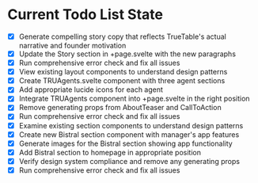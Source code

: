 <!-- DO NOT EDIT - Managed by todo_list tool -->
<!-- Updated: 2025-10-03T14:38:47.530Z -->

# Current Todo List State

- [x] Generate compelling story copy that reflects TrueTable's actual narrative and founder motivation
- [x] Update the Story section in +page.svelte with the new paragraphs
- [x] Run comprehensive error check and fix all issues
- [x] View existing layout components to understand design patterns
- [x] Create TRUAgents.svelte component with three agent sections
- [x] Add appropriate lucide icons for each agent
- [x] Integrate TRUAgents component into +page.svelte in the right position
- [x] Remove generating props from AboutTeaser and CallToAction
- [x] Run comprehensive error check and fix all issues
- [x] Examine existing section components to understand design patterns
- [x] Create new Bistral section component with manager's app features
- [x] Generate images for the Bistral section showing app functionality
- [x] Add Bistral section to homepage in appropriate position
- [x] Verify design system compliance and remove any generating props
- [x] Run comprehensive error check and fix all issues
